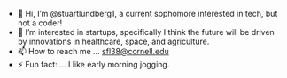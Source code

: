 - 👋 Hi, I’m @stuartlundberg1, a current sophomore interested in tech, but not a coder!
- 👀 I’m interested in startups, specifically I think the future will be driven by innovations in healthcare, space, and agriculture.
- 📫 How to reach me ... sfl38@cornell.edu
- ⚡ Fun fact: ... I like early morning jogging.

<!---
stuartlundberg1/stuartlundberg1 is a ✨ special ✨ repository because its `README.md` (this file) appears on your GitHub profile.
You can click the Preview link to take a look at your changes.
--->
